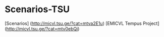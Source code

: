 # Scenarios-TSU
[Scenarios] (http://micvl.tsu.ge/?cat=mtva2E1u)
[EMICVL Tempus Project] (http://micvl.tsu.ge/?cat=mtv0ebQi)
